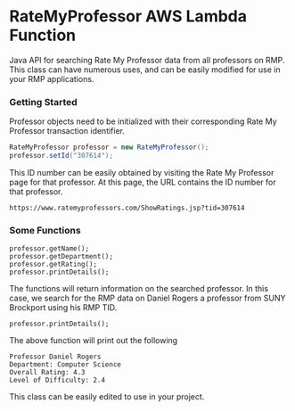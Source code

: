 # RateMyProfessor AWS Lambda Function
Java API for searching Rate My Professor data from all professors on RMP. This class can have numerous uses, and can be easily modified for use in your RMP applications.

### Getting Started

Professor objects need to be initialized with their corresponding Rate My Professor transaction identifier. 

```Java
RateMyProfessor professor = new RateMyProfessor();
professor.setId("307614");
```
This ID number can be easily obtained by visiting the Rate My Professor page for that professor. At this page, the URL contains the ID number for that professor. 

```url
https://www.ratemyprofessors.com/ShowRatings.jsp?tid=307614
```
### Some Functions

```
professor.getName();
professor.getDepartment();
professor.getRating();
professor.printDetails();
```
The functions will return information on the searched professor. In this case, we search for the RMP data on Daniel Rogers a professor from SUNY Brockport using his RMP TID.

```
professor.printDetails();
```
The above function will print out the following

```
Professor Daniel Rogers
Department: Computer Science
Overall Rating: 4.3
Level of Difficulty: 2.4
```
This class can be easily edited to use in your project.

